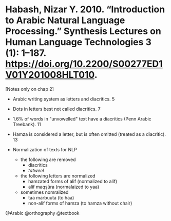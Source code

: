 # Habash, Nizar Y. 2010. “Introduction to Arabic Natural Language Processing.” Synthesis Lectures on Human Language Technologies 3 (1): 1–187. https://doi.org/10.2200/S00277ED1V01Y201008HLT010.

[Notes only on chap 2]


- Arabic writing system as letters and diacritics. 5

- Dots in letters best not called diacritics. 7

- 1.6% of words in "unvowelled" text have a diacritics (Penn Arabic Treebank). 11

- Hamza is considered a letter, but is often omitted (treated as a diacritic). 13

- Normalization of texts for NLP
  - the following are removed
    - diacritics
    - *tatweel*
  - the following letters are normalized
    - hamzated forms of alif (normalized to alif)
    - alif maqṣūra (normalaized to yaa)
  - sometimes nomralized
    - taa marbuuta (to haa)
    - non-alif forms of hamza (to hamza without chair)

@Arabic
@orthography
@textbook
